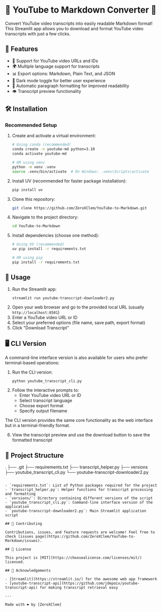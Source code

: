 # 🎥 YouTube to Markdown Converter 📝

Convert YouTube video transcripts into easily readable Markdown format! This Streamlit app allows you to download and format YouTube video transcripts with just a few clicks.

## 🌟 Features

- 🔗 Support for YouTube video URLs and IDs
- 🌍 Multiple language support for transcripts
- 📊 Export options: Markdown, Plain Text, and JSON
- 🎨 Dark mode toggle for better user experience
- 📑 Automatic paragraph formatting for improved readability
- 👁️ Transcript preview functionality

## 🛠️ Installation

### Recommended Setup

1. Create and activate a virtual environment:
   ```bash
   # Using conda (recommended)
   conda create -n youtube-md python=3.10
   conda activate youtube-md

   # OR using venv
   python -m venv .venv
   source .venv/bin/activate  # On Windows: .venv\Scripts\activate
   ```

2. Install UV (recommended for faster package installation):
   ```bash
   pip install uv
   ```

3. Clone this repository:
   ```bash
   git clone https://github.com/ZeroXClem/YouTube-to-Markdown.git
   ```

4. Navigate to the project directory:
   ```bash
   cd YouTube-to-Markdown
   ```

5. Install dependencies (choose one method):
   ```bash
   # Using UV (recommended)
   uv pip install -r requirements.txt

   # OR using pip
   pip install -r requirements.txt
   ```

## 🚀 Usage

1. Run the Streamlit app:
   ```
   streamlit run youtube-transcript-downloader2.py
   ```
2. Open your web browser and go to the provided local URL (usually `http://localhost:8501`)
3. Enter a YouTube video URL or ID
4. Select your preferred options (file name, save path, export format)
5. Click "Download Transcript"

## 🖥️ CLI Version

A command-line interface version is also available for users who prefer terminal-based operations:

1. Run the CLI version:
   ```
   python youtube_transcript_cli.py
   ```
2. Follow the interactive prompts to:
   - Enter YouTube video URL or ID
   - Select transcript language
   - Choose export format
   - Specify output filename

The CLI version provides the same core functionality as the web interface but in a terminal-friendly format.

6. View the transcript preview and use the download button to save the formatted transcript

## 📁 Project Structure

.
├── .git
├── requirements.txt
├── transcript_helper.py
├── versions
├── youtube_transcript_cli.py
└── youtube-transcript-downloader2.py
```

- `requirements.txt`: List of Python packages required for the project
- `transcript_helper.py`: Helper functions for transcript processing and formatting
- `versions/`: Directory containing different versions of the script
- `youtube_transcript_cli.py`: Command-line interface version of the application
- `youtube-transcript-downloader2.py`: Main Streamlit application script

## 🤝 Contributing

Contributions, issues, and feature requests are welcome! Feel free to check [issues page](https://github.com/ZeroXClem/YouTube-to-Markdown/issues).

## 📜 License

This project is [MIT](https://choosealicense.com/licenses/mit/) licensed.

## 👏 Acknowledgements

- [Streamlit](https://streamlit.io/) for the awesome web app framework
- [youtube-transcript-api](https://github.com/jdepoix/youtube-transcript-api) for making transcript retrieval easy

---

Made with ❤️ by [ZeroXClem]
